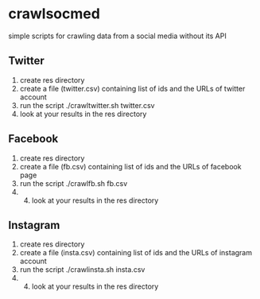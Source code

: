 # crawlsocmed
simple scripts for crawling data from a social media without its API

## Twitter
1. create res directory
2. create a file (twitter.csv) containing list of ids and the URLs of twitter account
3. run the script ./crawltwitter.sh twitter.csv
4. look at your results in the res directory

## Facebook
1. create res directory
2. create a file (fb.csv) containing list of ids and the URLs of facebook page
3. run the script ./crawlfb.sh fb.csv
4. 4. look at your results in the res directory


## Instagram
1. create res directory
2. create a file (insta.csv) containing list of ids and the URLs of instagram account
3. run the script ./crawlinsta.sh insta.csv
4. 4. look at your results in the res directory
